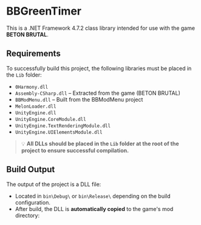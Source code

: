 # BBGreenTimer

This is a .NET Framework 4.7.2 class library intended for use with the game **BETON BRUTAL**.  

## Requirements

To successfully build this project, the following libraries must be placed in the `Lib` folder:

- `0Harmony.dll`
- `Assembly-CSharp.dll`  – Extracted from the game (BETON BRUTAL)
- `BBModMenu.dll`  – Built from the BBModMenu project
- `MelonLoader.dll`
- `UnityEngine.dll`
- `UnityEngine.CoreModule.dll`
- `UnityEngine.TextRenderingModule.dll`
- `UnityEngine.UIElementsModule.dll`

> 💡 **All DLLs should be placed in the `Lib` folder at the root of the project to ensure successful compilation.**

## Build Output

The output of the project is a DLL file:
- Located in `bin\Debug\` or `bin\Release\` depending on the build configuration.
- After build, the DLL is **automatically copied** to the game's mod directory:

